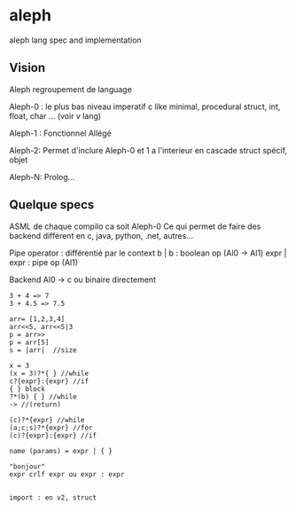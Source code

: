 # aleph

aleph lang spec and implementation

## Vision

Aleph regroupement de language

Aleph-0 : le plus bas niveau
  imperatif
  c like minimal, procedural
  struct, int, float, char ...
  (voir v lang)

Aleph-1 :
  Fonctionnel
  Allégé

Aleph-2:
    Permet d'inclure Aleph-0 et 1 a l'interieur en cascade
    struct spécif, objet

Aleph-N:
  Prolog...


## Quelque specs


ASML de chaque compilo ca soit Aleph-0
Ce qui permet de faire des backend différent en c, java, python, .net, autres...

Pipe operator : différentié par le context
   b | b : boolean op (Al0 -> Al1)
   expr | expr : pipe op (Al1)

Backend Al0 -> c ou binaire directement



```
3 + 4 => 7
3 + 4.5 => 7.5

arr= [1,2,3,4]
arr<<5, arr<<5|3
p = arr>>
p = arr[5]
s = |arr|  //size

x = 3
(x = 3)?*{ } //while
c?{expr}:{expr} //if
{ } block
?*(b) { } //while
-> //(return)

(c)?*{expr} //while
(a;c;s)?*{expr} //for
(c)?{expr}:{expr} //if

name (params) = expr | { }

"bonjour"
expr crlf expr ou expr : expr


import : en v2, struct
```

